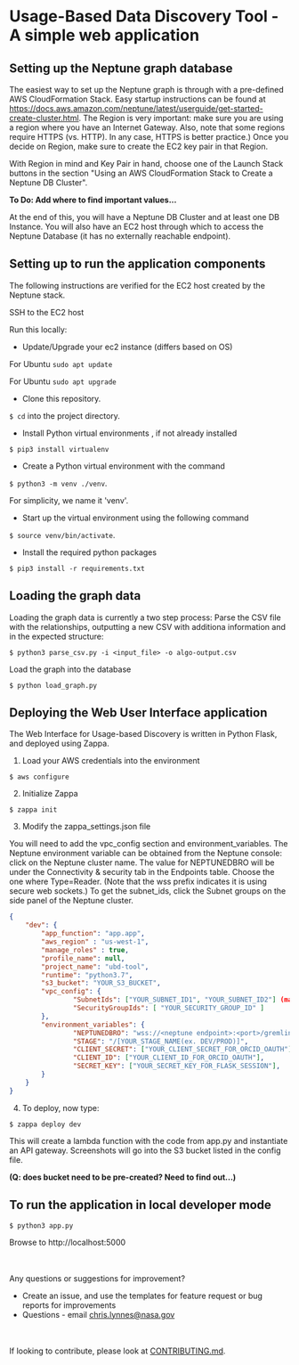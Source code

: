 # Usage-Based Data Discovery Tool - A simple web application

## Setting up the Neptune graph database 

The easiest way to set up the Neptune graph is through with a pre-defined AWS CloudFormation Stack. Easy startup instructions 
can be found at https://docs.aws.amazon.com/neptune/latest/userguide/get-started-create-cluster.html.
The Region is very important:  make sure you are using a region where you have an Internet Gateway. 
Also, note that some regions require HTTPS (vs. HTTP). In any case, HTTPS is better practice.)
Once you decide on Region, make sure to create the EC2 key pair in that Region.

With Region in mind and Key Pair in hand, choose one of the Launch Stack buttons in the section 
"Using an AWS CloudFormation Stack to Create a Neptune DB Cluster".

__To Do:  Add where to find important values...__

At the end of this, you will have a Neptune DB Cluster and at least one DB Instance. 
You will also have an EC2 host through which to access the Neptune Database (it has no externally reachable endpoint).

## Setting up to run the application components
The following instructions are verified for the EC2 host created by the Neptune stack.

SSH to the EC2 host

Run this locally: 
- Update/Upgrade your ec2 instance (differs based on OS)

For Ubuntu `sudo apt update`

For Ubuntu `sudo apt upgrade`

- Clone this repository. 

`$ cd` into the project directory. 

- Install Python virtual environments , if not already installed

`$ pip3 install virtualenv`

- Create a Python virtual environment with the command 

`$ python3 -m venv ./venv`. 

For simplicity, we name it 'venv'. 

- Start up the virtual environment using the following command 

`$ source venv/bin/activate`.

- Install the required python packages

`$ pip3 install -r requirements.txt`

## Loading the graph data

Loading the graph data is currently a two step process:
Parse the CSV file with the relationships, outputting a new CSV with additiona information and in the expected structure:

`$ python3 parse_csv.py -i <input_file> -o algo-output.csv`

Load the graph into the database

`$ python load_graph.py`

## Deploying the Web User Interface application

The Web Interface for Usage-based Discovery is written in Python Flask, and deployed using Zappa.

1. Load your AWS credentials into the environment

`$ aws configure`

2. Initialize Zappa

`$ zappa init`

3. Modify the zappa_settings.json file

You will need to add the vpc_config section and environment_variables.
The Neptune environment variable can be obtained from the Neptune console:  click on the Neptune cluster name.
The value for NEPTUNEDBRO will be under the Connectivity & security tab in the Endpoints table. 
Choose the one where Type=Reader. (Note that the wss prefix indicates it is using secure web sockets.)
To get the subnet_ids, click the Subnet groups on the side panel of the Neptune cluster.

```json
{
    "dev": {
        "app_function": "app.app",
        "aws_region" : "us-west-1",
        "manage_roles" : true,
        "profile_name": null,
        "project_name": "ubd-tool",
        "runtime": "python3.7",
        "s3_bucket": "YOUR_S3_BUCKET",
        "vpc_config": {
                "SubnetIds": ["YOUR_SUBNET_ID1", "YOUR_SUBNET_ID2"] (make sure subnets are connected to NAT gateway),
                "SecurityGroupIds": [ "YOUR_SECURITY_GROUP_ID" ]
        },
        "environment_variables": {
                "NEPTUNEDBRO": "wss://<neptune endpoint>:<port>/gremlin", 
                "STAGE": "/[YOUR_STAGE_NAME(ex. DEV/PROD)]",
                "CLIENT_SECRET": ["YOUR_CLIENT_SECRET_FOR_ORCID_OAUTH"],
                "CLIENT_ID": ["YOUR_CLIENT_ID_FOR_ORCID_OAUTH"],
                "SECRET_KEY": ["YOUR_SECRET_KEY_FOR_FLASK_SESSION"],
        }
    }
}
```

4. To deploy, now type:

`$ zappa deploy dev`

This will create a lambda function with the code from app.py and instantiate an API gateway. 
Screenshots will go into the S3 bucket listed in the config file.

__(Q:  does bucket need to be pre-created? Need to find out...)__

## To run the application in local developer mode

`$ python3 app.py`

Browse to http://localhost:5000

<br /><br />
Any questions or suggestions for improvement?
- Create an issue, and use the templates for feature request or bug reports for improvements
- Questions - email chris.lynnes@nasa.gov 

<br /><br />
If looking to contribute, please look at [CONTRIBUTING.md](CONTRIBUTING.md).
